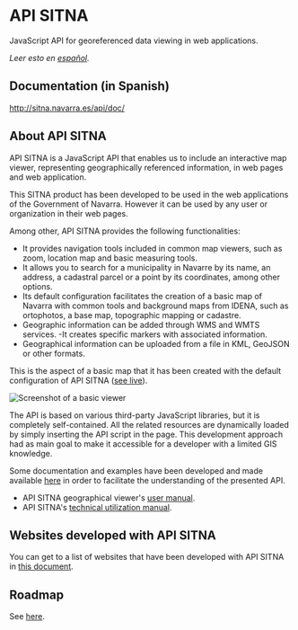 # API SITNA
JavaScript API for georeferenced data viewing in web applications.

*Leer esto en [español](./README.es-ES.md).*

## Documentation (in Spanish)
http://sitna.navarra.es/api/doc/

## About API SITNA
API SITNA is a JavaScript API that enables us to include an interactive map viewer, representing geographically referenced information, in web pages and web application.

This SITNA product has been developed to be used in the web applications of the Government of Navarra. However it can be used by any user or organization in their web pages.

Among other, API SITNA provides the following functionalities:

- It provides navigation tools included in common map viewers, such as zoom, location map and basic measuring tools.
- It allows you to search for a municipality in Navarre by its name, an address, a cadastral parcel or a point by its coordinates, among other options.
- Its default configuration facilitates the creation of a basic map of Navarra with common tools and background maps from IDENA, such as ortophotos, a base map, topographic mapping or cadastre.
- Geographic information can be added through WMS and WMTS services.
-It creates specific markers with associated information.
- Geographical information can be uploaded from a file in KML, GeoJSON or other formats.

This is the aspect of a basic map that it has been created with the default configuration of API SITNA ([see live](http://sitna.tracasa.es/api/examples/Map.1.html)).

![Screenshot of a basic viewer](https://sitna.navarra.es/geoportal/galeria/ejemploAPI1.jpg)

The API is based on various third-party JavaScript libraries, but it is completely self-contained. All the related resources are dynamically loaded by simply inserting the API script in the page. This development approach had as main goal to make it accessible for a developer with a limited GIS knowledge.

Some documentation and examples have been developed and made available [here](http://sitna.navarra.es/api/doc/) in order to facilitate the understanding of the presented API.

- API SITNA geographical viewer's [user manual](https://sitna.navarra.es/geoportal/recursos/Manual%20usuario%20Visor%20API%20SITNA.pdf).
- API SITNA's [technical utilization manual](http://sitna.navarra.es/api/doc/).

## Websites developed with API SITNA
You can get to a list of websites that have been developed with API SITNA in [this document](./websites.md).

## Roadmap
See [here](./roadmap.md).
